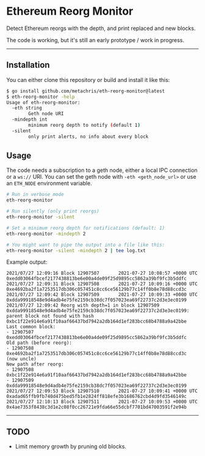# Ethereum Reorg Monitor

Detect Ethereum reorgs with the depth, and print replaced and new blocks.

The code is working, but it's still an early prototype / work in progress.

---

## Installation

You can either clone this repository or build and install it like this:

```bash
$ go install github.com/metachris/eth-reorg-monitor@latest
$ eth-reorg-monitor -help
Usage of eth-reorg-monitor:
  -eth string
    	Geth node URI
  -mindepth int
    	minimum reorg depth to notify (default 1)
  -silent
    	only print alerts, no info about every block
```

## Usage

The code needs a subscription to a geth node, either a local IPC connection or a `ws://` URI.
You can set the geth node with `-eth <geth_node_url>` or use an `ETH_NODE` environment variable.

```bash
# Run in verbose mode
eth-reorg-monitor

# Run silently (only print reorgs)
eth-reorg-monitor -silent

# Set a minimum reorg depth for notifications (default: 1)
eth-reorg-monitor -mindepth 2

# You might want to pipe the output into a file like this:
eth-reorg-monitor -silent -mindepth 2 | tee log.txt
```

Example output:

```log
2021/07/27 12:09:16 Block 12907507       2021-07-27 10:08:57 +0000 UTC   0xedd03064fbcef2177438813be6e00a4de09f25d9895cc5862a39bf9fc3b5ddfc
2021/07/27 12:09:31 Block 12907508       2021-07-27 10:09:16 +0000 UTC   0xe4692ba2f1a7253517db306c057451c8cc6ce56129b77c14ff0b8e78d88ccd3c
2021/07/27 12:09:42 Block 12907509       2021-07-27 10:09:33 +0000 UTC   0xdda99918548e9d4adb4e75fe2159cb38dc7f057023ea69f22737c2d3e3ec0199
2021/07/27 12:09:42 Reorg with depth=1 in block 12907509 0xdda99918548e9d4adb4e75fe2159cb38dc7f057023ea69f22737c2d3e3ec0199: parent block not found with hash 0xbc1f22e914e6a91f10aaf66437bd7942a2db164d1ef283bcc68b4788a9a42bbe
Last common block:
- 12907507 0xedd03064fbcef2177438813be6e00a4de09f25d9895cc5862a39bf9fc3b5ddfc
Old path (before reorg):
- 12907508 0xe4692ba2f1a7253517db306c057451c8cc6ce56129b77c14ff0b8e78d88ccd3c (now uncle)
New path after reorg:
- 12907508 0xbc1f22e914e6a91f10aaf66437bd7942a2db164d1ef283bcc68b4788a9a42bbe
- 12907509 0xdda99918548e9d4adb4e75fe2159cb38dc7f057023ea69f22737c2d3e3ec0199
2021/07/27 12:09:53 Block 12907510       2021-07-27 10:09:41 +0000 UTC   0xadad65ffb9fb740d475bed5fb1e2824ff818efe3b1686762cbd4d9fd3546149c
2021/07/27 12:10:13 Block 12907511       2021-07-27 10:09:53 +0000 UTC   0x4ae7353f8438c3d1e2c08f0cc26721e9fda66e55dcbf7701bd47003591f2e94b
```

---

## TODO

* Limit memory growth by pruning old blocks.
